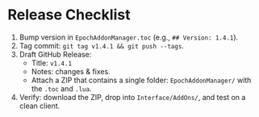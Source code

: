 # Release Checklist

1. Bump version in `EpochAddonManager.toc` (e.g., `## Version: 1.4.1`).
2. Tag commit: `git tag v1.4.1 && git push --tags`.
3. Draft GitHub Release:
   - Title: `v1.4.1`
   - Notes: changes & fixes.
   - Attach a ZIP that contains a single folder: `EpochAddonManager/` with the `.toc` and `.lua`.
4. Verify: download the ZIP, drop into `Interface/AddOns/`, and test on a clean client.
